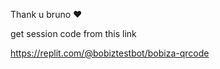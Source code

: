 Thank u bruno ♥

get session code from this link

https://replit.com/@bobiztestbot/bobiza-qrcode
 
 

